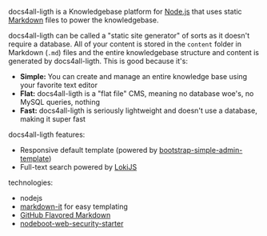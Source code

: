 <!-- 

layout : post
title : ¿Cómo crear un programa que aprenda por si solo?
description : Un programa que aprenda de forma autónoma, es algo muy complejo.
category : ai
tags : series, fiction
comments : true 
author : Rich Dotcom
thumbnail_image_url: images/img_3.jpg
datetime_str: 18 September 2017
datetime : 2017-08-18
duration: 0:30:20
sound_url: http://www.largesound.com/ashborytour/sound/AshboryBYU.mp3
-->


docs4all-ligth is a Knowledgebase platform for [Node.js](http://nodejs.org) that uses static
[Markdown](http://daringfireball.net/projects/markdown) files to power the knowledgebase.

docs4all-ligth can be called a "static site generator" of sorts as it doesn't require a database. All
of your content is stored in the `content` folder in Markdown (`.md`) files and the entire
knowledgebase structure and content is generated by docs4all-ligth. This is good because it's:

* **Simple:** You can create and manage an entire knowledge base using your favorite text editor
* **Flat:** docs4all-ligth is a "flat file" CMS, meaning no database woe's, no MySQL queries, nothing
* **Fast:** docs4all-ligth is seriously lightweight and doesn't use a database, making it super fast

docs4all-ligth features:

* Responsive default template (powered by [bootstrap-simple-admin-template](https://github.com/alexis-luna/bootstrap-simple-admin-template))
* Full-text search powered by [LokiJS](https://github.com/techfort/LokiJS)

technologies:

* nodejs
* [markdown-it](https://www.npmjs.com/package/markdown-it) for easy templating
* [GitHub Flavored Markdown](https://help.github.com/articles/github-flavored-markdown)
* [nodeboot-web-security-starter](https://github.com/jrichardsz-software-architect-tools/nodeboot-web-security-starter)

